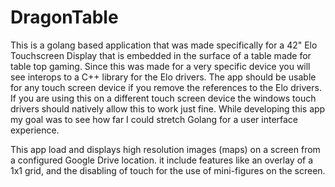 # DragonTable
 
This is a golang based application that was made specifically for a 42" Elo Touchscreen Display that is embedded in the surface of a table made for table top gaming. Since this was made for a very specific device you will see interops to a C++ library for the Elo drivers. The app should be usable for any touch screen device if you remove the references to the Elo drivers. If you are using this on a different touch screen device the windows touch drivers should natively allow this to work just fine. While developing this app my goal was to see how far I could stretch Golang for a user interface experience. 

This app load and displays high resolution images (maps) on a screen from a configured Google Drive location. it include features like an overlay of a 1x1 grid, and the disabling of touch for the use of mini-figures on the screen.

